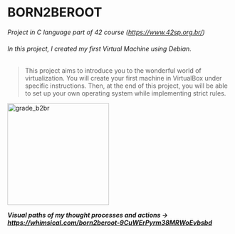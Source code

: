 # BORN2BEROOT
*Project in C language part of 42 course (https://www.42sp.org.br/)*

###### In this project, I created my first Virtual Machine using Debian.
> This project aims to introduce you to the wonderful world of virtualization. You will create your first machine in VirtualBox under specific instructions. Then, at the end of this project, you will be able to set up your own operating system while implementing strict rules.

<img width="228" alt="grade_b2br" src="https://user-images.githubusercontent.com/84783042/150211442-0a2a0be1-66ed-4956-af6f-765590dc9caa.png">

***Visual paths of my thought processes and actions -> https://whimsical.com/born2beroot-9CuWErPyrm38MRWoEvbsbd***
